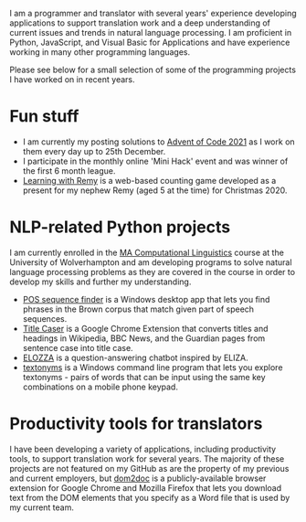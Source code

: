 <!--
**ljdyer/ljdyer** is a ✨ _special_ ✨ repository because its `README.md` (this file) appears on your GitHub profile. -->

I am a programmer and translator with several years' experience developing applications to support translation work and a deep understanding of current issues and trends in natural language processing. I am proficient in Python, JavaScript, and Visual Basic for Applications and have experience working in many other programming languages.

Please see below for a small selection of some of the programming projects I have worked on in recent years.

# Fun stuff

- I am currently my posting solutions to <a href="\advent-of-code-2021">Advent of Code 2021</a> as I work on them every day up to 25th December.
- I participate in the monthly online 'Mini Hack' event and was winner of the first 6 month league.
- <a href="\learning-with-remy">Learning with Remy</a> is a web-based counting game developed as a present for my nephew Remy (aged 5 at the time) for Christmas 2020.

# NLP-related Python projects

I am currently enrolled in the <a href="https://www.wlv.ac.uk/courses/ma-computational-linguistics/">MA Computational Linguistics</a> course at the University of Wolverhampton and am developing programs to solve natural language processing problems as they are covered in the course in order to develop my skills and further my understanding.

- <a href="/pos-sequence-finder">POS sequence finder</a> is a Windows desktop app that lets you find phrases in the Brown corpus that match given part of speech sequences.
- <a href="title-caser">Title Caser</a> is a Google Chrome Extension that converts titles and headings in Wikipedia, BBC News, and the Guardian pages from sentence case into title case.
- <a href="/elozza">ELOZZA</a> is a question-answering chatbot inspired by ELIZA.
- <a href="/textonyms">textonyms</a> is a Windows command line program that lets you explore textonyms - pairs of words that can be input using the same key combinations on a mobile phone keypad.

# Productivity tools for translators

I have been developing a variety of applications, including productivity tools, to support translation work for several years. The majority of these projects are not featured on my GitHub as are the property of my previous and current employers, but <a href="/dom2doc">dom2doc</a> is a publicly-available browser extension for Google Chrome and Mozilla Firefox that lets you download text from the DOM elements that you specify as a Word file that is used by my current team.
